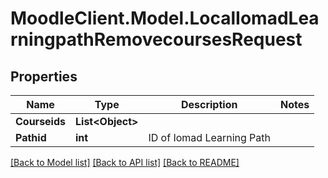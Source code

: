 # MoodleClient.Model.LocalIomadLearningpathRemovecoursesRequest

## Properties

Name | Type | Description | Notes
------------ | ------------- | ------------- | -------------
**Courseids** | **List&lt;Object&gt;** |  | 
**Pathid** | **int** | ID of Iomad Learning Path | 

[[Back to Model list]](../README.md#documentation-for-models) [[Back to API list]](../README.md#documentation-for-api-endpoints) [[Back to README]](../README.md)

